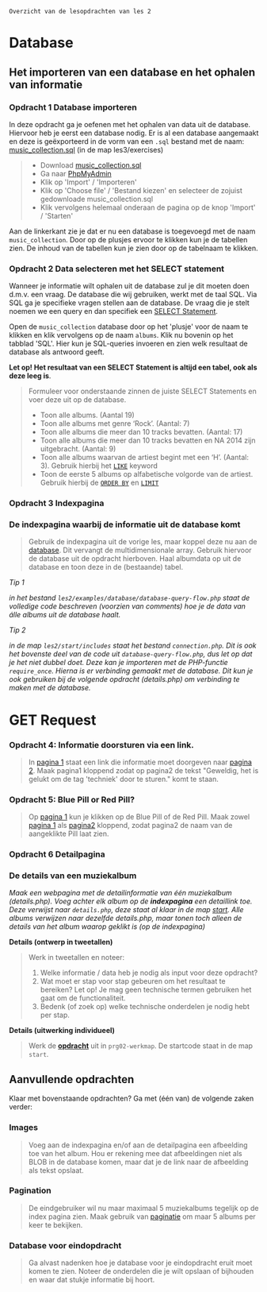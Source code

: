     Overzicht van de lesopdrachten van les 2

Database
========

Het importeren van een database en het ophalen van informatie
-------------------------------------------------------------

### Opdracht 1 **Database importeren**

In deze opdracht ga je oefenen met het ophalen van data uit de database. Hiervoor heb je eerst een database nodig. Er is al een database aangemaakt en deze is geëxporteerd in de vorm van een `.sql` bestand met de naam: [music\_collection.sql](./exercises/music_collection.sql) (in de map les3/exercises)

> *   Download [music\_collection.sql](./exercises/music_collection.sql)
> *   Ga naar [PhpMyAdmin](http://phpmyadmin.test)
> *   Klik op 'Import' / 'Importeren'
> *   Klik op 'Choose file' / 'Bestand kiezen' en selecteer de zojuist gedownloade music\_collection.sql
> *   Klik vervolgens helemaal onderaan de pagina op de knop 'Import' / 'Starten'

Aan de linkerkant zie je dat er nu een database is toegevoegd met de naam `music_collection`. Door op de plusjes ervoor te klikken kun je de tabellen zien. De inhoud van de tabellen kun je zien door op de tabelnaam te klikken.

### Opdracht 2 **Data selecteren met het SELECT statement**

Wanneer je informatie wilt ophalen uit de database zul je dit moeten doen d.m.v. een vraag. De database die wij gebruiken, werkt met de taal SQL. Via SQL ga je specifieke vragen stellen aan de database. De vraag die je stelt noemen we een query en dan specifiek een [SELECT Statement](https://www.w3schools.com/sql/sql_select.asp).

Open de `music_collection` database door op het 'plusje' voor de naam te klikken en klik vervolgens op de naam `albums`. Klik nu bovenin op het tabblad 'SQL'. Hier kun je SQL-queries invoeren en zien welk resultaat de database als antwoord geeft. 

**Let op! Het resultaat van een SELECT Statement is altijd een tabel, ook als deze leeg is**.

> Formuleer voor onderstaande zinnen de juiste SELECT Statements en voer deze uit op de database.
>
> *   Toon alle albums. (Aantal 19)
> *   Toon alle albums met genre ‘Rock’. (Aantal: 7)
> *   Toon alle albums die meer dan 10 tracks bevatten. (Aantal: 17)
> *   Toon alle albums die meer dan 10 tracks bevatten en NA 2014 zijn uitgebracht. (Aantal: 9)
> *   Toon alle albums waarvan de artiest begint met een ‘H’. (Aantal: 3). Gebruik hierbij het [`LIKE`](https://www.w3schools.com/sql/sql_like.asp) keyword
> *   Toon de eerste 5 albums op alfabetische volgorde van de artiest. Gebruik hierbij de [`ORDER BY`](https://www.w3schools.com/sql/sql_orderby.asp) en [`LIMIT`](https://www.w3schools.com/mysql/mysql_limit.asp)

### Opdracht 3 Indexpagina


### De indexpagina waarbij de informatie uit de **database** komt


> Gebruik de indexpagina uit de vorige les, maar koppel deze nu aan de [database](https://www.khanacademy.org/computing/computer-programming/sql/sql-basics/pt/querying-the-table). Dit vervangt de multidimensionale array. Gebruik hiervoor de database uit de opdracht hierboven. Haal albumdata op uit de database en toon deze in de (bestaande) tabel.

_Tip 1_

_in het bestand `les2/examples/database/database-query-flow.php` staat de volledige code beschreven (voorzien van comments) hoe je de data van álle albums uit de database haalt._

_Tip 2_ 

_in de map `les2/start/includes` staat het bestand `connection.php`. Dit is ook het bovenste deel van de code uit `database-query-flow.php`, dus let op dat je het niet dubbel doet. Deze kan je importeren met de PHP-functie `require_once`. Hierna is er verbinding gemaakt met de database. Dit kun je ook gebruiken bij de volgende opdracht (details.php) om verbinding te maken met de database._

GET Request
===========

### **Opdracht 4: Informatie doorsturen via een link.**

> In [pagina 1](exercises/opdr4-get-pagina1.html) staat een link die informatie moet doorgeven naar [pagina 2](exercises/opdr4-get-pagina2.php). Maak pagina1 kloppend zodat op pagina2 de tekst "Geweldig, het is gelukt om de tag 'techniek' door te sturen." komt te staan.

### **Opdracht 5: Blue Pill or Red Pill?**

> Op [pagina 1](exercises/opdr5-get-pagina1.html) kun je klikken op de Blue Pill of de Red Pill. Maak zowel [pagina 1](exercises/opdr5-get-pagina1.html) als [pagina2](exercises/opdr5-get-pagina2.php) kloppend, zodat pagina2 de naam van de aangeklikte Pill laat zien.

### Opdracht 6 Detailpagina


### De details van een muziekalbum


_Maak een webpagina met de detailinformatie van één muziekalbum (details.php). Voeg achter elk album op de **indexpagina** een detaillink toe. Deze verwijst naar `details.php`, deze staat al klaar in de map [start](start/details.php). Alle albums verwijzen naar dezelfde details.php, maar tonen toch alleen de details van het album waarop geklikt is (op de indexpagina)_

**Details (ontwerp in tweetallen)**

> Werk in tweetallen en noteer:
>
> 1.  Welke informatie / data heb je nodig als input voor deze opdracht?
> 2.  Wat moet er stap voor stap gebeuren om het resultaat te bereiken? Let op! Je mag geen technische termen gebruiken het gaat om de functionaliteit.
> 3.  Bedenk (of zoek op) welke technische onderdelen je nodig hebt per stap.

**Details (uitwerking individueel)**

> Werk de [**opdracht**](./start) uit in `prg02-werkmap`. De startcode staat in de map `start`.

## Aanvullende opdrachten

Klaar met bovenstaande opdrachten? Ga met (één van) de volgende zaken verder:

### Images

> Voeg aan de indexpagina en/of aan de detailpagina een afbeelding toe van het album. Hou er rekening mee
> dat afbeeldingen niet als BLOB in de database komen, maar dat je de link naar de afbeelding als tekst opslaat.

### Pagination

> De eindgebruiker wil nu maar maximaal 5 muziekalbums tegelijk op de index pagina zien. Maak gebruik
> van [paginatie](https://bulma.io/documentation/components/pagination/) om maar 5 albums per keer te bekijken.

### Database voor eindopdracht

> Ga alvast nadenken hoe je database voor je eindopdracht eruit moet komen te zien. Noteer de
> onderdelen die je wilt opslaan of bijhouden en waar dat stukje informatie bij hoort.

